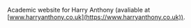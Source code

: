 Academic website for Harry Anthony (avaliable at [www.harryanthony.co.uk](https://www.harryanthony.co.uk)).
